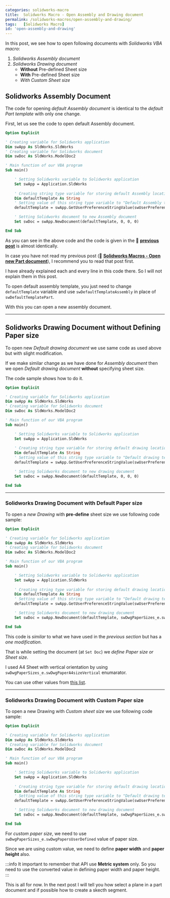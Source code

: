 ```yaml
---
categories: solidworks-macro
title:  Solidworks Macro - Open Assembly and Drawing document
permalink: /solidworks-macros/open-assembly-and-drawing/
tags:   [Solidworks Macro]
id: 'open-assembly-and-drawing'
---
```


In this post, we see how to open following documents with *Solidworks VBA macro*:

1. *Solidworks Assembly document*
2. *Solidworks Drawing document*
    * **Without** Pre-defined Sheet size
    * **With** Pre-defined Sheet size
    * *With Custom Sheet size*

## Solidworks Assembly Document

The code for opening *default Assembly document* is identical to the *default Part template* with only one change.

First, let us see the code to open default Assembly document.

```vb showlinenumbers showLineNumbers
Option Explicit

' Creating variable for Solidworks application
Dim swApp As SldWorks.SldWorks
' Creating variable for Solidworks document
Dim swDoc As SldWorks.ModelDoc2

' Main function of our VBA program
Sub main()

    ' Setting Solidworks variable to Solidworks application
    Set swApp = Application.SldWorks
    
    ' Creating string type variable for storing default Assembly location
    Dim defaultTemplate As String
    ' Setting value of this string type variable to "Default Assembly template"
    defaultTemplate = swApp.GetUserPreferenceStringValue(swUserPreferenceStringValue_e.swDefaultTemplateAssembly)

    ' Setting Solidworks document to new Assembly document
    Set swDoc = swApp.NewDocument(defaultTemplate, 0, 0, 0)

End Sub
```

As you can see in the above code and the code is given in the 🚀 **[previous post](/solidworks-macros/open-new-document)** is almost identically.

In case you have not read my previous post (🚀 **[Solidworks Macros - Open new Part document](/solidworks-macros/open-new-document)**), I recommend you to read that post first. 

I have already explained each and every line in this code there. So I will not explain them in this post.

To open default assembly template, you just need to change `defaultTemplate` variable and use `swDefaultTemplateAssembly` in place of `swDefaultTemplatePart`.

With this you can open a new assembly document.

---

## Solidworks Drawing Document without Defining Paper size

To open new *Default drawing document* we use same code as used above but with slight modification.

If we make similar change as we have done for *Assembly document* then we open *Default drawing document* **without** specifying sheet size.

The code sample shows how to do it.

```vb showlinenumbers showLineNumbers
Option Explicit

' Creating variable for Solidworks application
Dim swApp As SldWorks.SldWorks
' Creating variable for Solidworks document
Dim swDoc As SldWorks.ModelDoc2

' Main function of our VBA program
Sub main()

    ' Setting Solidworks variable to Solidworks application
    Set swApp = Application.SldWorks
    
    ' Creating string type variable for storing default drawing location
    Dim defaultTemplate As String
    ' Setting value of this string type variable to "Default drawing template" without define paper size
    defaultTemplate = swApp.GetUserPreferenceStringValue(swUserPreferenceStringValue_e.swDefaultTemplateDrawing)

    ' Setting Solidworks document to new drawing document
    Set swDoc = swApp.NewDocument(defaultTemplate, 0, 0, 0)

End Sub
```

---

### Solidworks Drawing Document with Default Paper size

To open a *new Drawing* with **pre-define** sheet size we use following code sample:

```vb showlinenumbers showLineNumbers
Option Explicit

' Creating variable for Solidworks application
Dim swApp As SldWorks.SldWorks
' Creating variable for Solidworks document
Dim swDoc As SldWorks.ModelDoc2

' Main function of our VBA program
Sub main()

    ' Setting Solidworks variable to Solidworks application
    Set swApp = Application.SldWorks
    
    ' Creating string type variable for storing default drawing location
    Dim defaultTemplate As String
    ' Setting value of this string type variable to "Default drawing template" with pre-define paper size
    defaultTemplate = swApp.GetUserPreferenceStringValue(swUserPreferenceStringValue_e.swDefaultTemplateDrawing)

    ' Setting Solidworks document to new drawing document
    Set swDoc = swApp.NewDocument(defaultTemplate, swDwgPaperSizes_e.swDwgPaperA4sizeVertical, 0, 0)

End Sub
```

This code is *similar* to what we have used in the *previous section* but has a *one modification*.

That is while setting the document (at `Set Doc`) we *define Paper size or Sheet size*.

I used A4 Sheet with vertical orientation by using `swDwgPaperSizes_e.swDwgPaperA4sizeVertical` enumarator.

You can use other values from [this list](http://help.solidworks.com/2013/English/api/swconst/SolidWorks.Interop.swconst~SolidWorks.Interop.swconst.swDwgPaperSizes_e.html).

---

### Solidworks Drawing Document with Custom Paper size

To open a new Drawing with *Custom sheet size* we use following code sample:

```vb showlinenumbers showLineNumbers
Option Explicit

' Creating variable for Solidworks application
Dim swApp As SldWorks.SldWorks
' Creating variable for Solidworks document
Dim swDoc As SldWorks.ModelDoc2

' Main function of our VBA program
Sub main()

    ' Setting Solidworks variable to Solidworks application
    Set swApp = Application.SldWorks
    
    ' Creating string type variable for storing default drawing location
    Dim defaultTemplate As String
    ' Setting value of this string type variable to "Default drawing template" with custom paper size
    defaultTemplate = swApp.GetUserPreferenceStringValue(swUserPreferenceStringValue_e.swDefaultTemplateDrawing)

    ' Setting Solidworks document to new drawing document
    Set swDoc = swApp.NewDocument(defaultTemplate, swDwgPaperSizes_e.swDwgPapersUserDefined, 2, 3)

End Sub
```

For *custom paper size*, we need to use `swDwgPaperSizes_e.swDwgPapersUserDefined` value of paper size.

Since we are using custom value, we need to define **paper width** and **paper height** also.

:::info
It important to remember that API use **Metric system** only. So you need to use the converted value in defining paper width and paper height.
:::

This is all for now. In the next post I will tell you how select a plane in a part document and if possible how to create a skecth segment.

